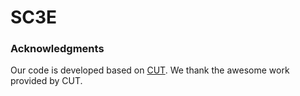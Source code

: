 # SC3E

### Acknowledgments
Our code is developed based on [CUT](http://taesung.me/ContrastiveUnpairedTranslation/). We thank the awesome work provided by CUT.
